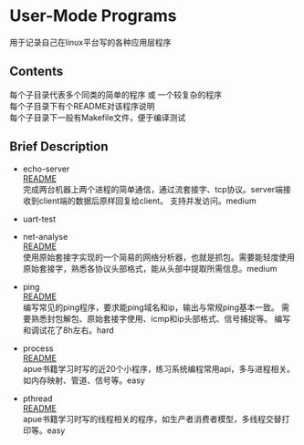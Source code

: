 # User-Mode Programs

用于记录自己在linux平台写的各种应用层程序

## Contents
每个子目录代表多个同类的简单的程序 或 一个较复杂的程序\
每个子目录下有个README对该程序说明\
每个子目录下一般有Makefile文件，便于编译测试

## Brief Description

- echo-server\
[README](echo-server/README)\
完成两台机器上两个进程的简单通信，通过流套接字、tcp协议。server端接收到client端的数据后原样回复给client。 支持并发访问。medium

- uart-test

- net-analyse\
[README](net-analyse/README)\
使用原始套接字实现的一个简易的网络分析器，也就是抓包。需要能轻度使用原始套接字，熟悉各协议头部格式，能从头部中提取所需信息。medium

- ping\
[README](ping/README)\
编写常见的ping程序，要求能ping域名和ip，输出与常规ping基本一致。 需要熟悉封包解包、原始套接字使用、icmp和ip头部格式、信号捕捉等。 编写和调试花了8h左右。hard

- process\
[README](process/README)\
apue书籍学习时写的近20个小程序，练习系统编程常用api，多与进程相关。如内存映射、管道、信号等。easy

- pthread\
[README](pthread/README)\
apue书籍学习时写的线程相关的程序，如生产者消费者模型，多线程交替打印等。easy